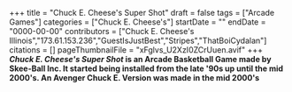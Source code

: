 +++
title = "Chuck E. Cheese's Super Shot"
draft = false
tags = ["Arcade Games"]
categories = ["Chuck E. Cheese's"]
startDate = ""
endDate = "0000-00-00"
contributors = ["Chuck E. Cheese's Illinois","173.61.153.236","GuestIsJustBest","Stripes","ThatBoiCydalan"]
citations = []
pageThumbnailFile = "xFglvs_U2XzI0ZCrUuen.avif"
+++
***Chuck E. Cheese's Super Shot* is an Arcade Basketball Game made by Skee-Ball Inc. It started being installed from the late '90s up until the mid 2000's. An Avenger Chuck E. Version was made in the mid 2000's**
